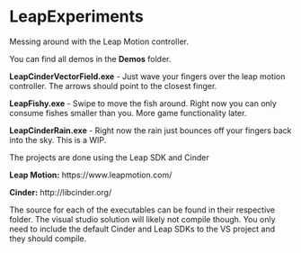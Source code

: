 LeapExperiments
===============

Messing around with the Leap Motion controller.

You can find all demos in the <b>Demos</b> folder.

<p><b>LeapCinderVectorField.exe</b> - Just wave your fingers over the leap motion controller.  The arrows should point to the closest finger.</p>
<p><b>LeapFishy.exe</b> - Swipe to move the fish around.  Right now you can only consume fishes smaller than you.  More game functionality later.</p>
<p><b>LeapCinderRain.exe</b> - Right now the rain just bounces off your fingers back into the sky.  This is a WIP.</p>

The projects are done using the Leap SDK and Cinder

<p><b>Leap Motion:</b> https://www.leapmotion.com/</p>
<p><b>Cinder:</b> http://libcinder.org/</p>

The source for each of the executables can be found in their respective folder.  The visual studio solution will likely not compile though.  You only need to include the default Cinder and Leap SDKs to the VS project and they should compile.

